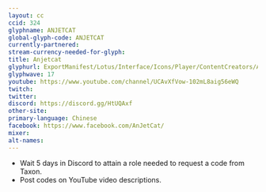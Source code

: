 ```yaml
---
layout: cc
ccid: 324
glyphname: ANJETCAT
global-glyph-code: ANJETCAT
currently-partnered:
stream-currency-needed-for-glyph:
title: Anjetcat
glyphurl: ExportManifest/Lotus/Interface/Icons/Player/ContentCreators/AnJetCat.png
glyphwave: 17
youtube: https://www.youtube.com/channel/UCAvXfVow-102mL8aig56eWQ
twitch:
twitter:
discord: https://discord.gg/HtUQAxf
other-site:
primary-language: Chinese
facebook: https://www.facebook.com/AnJetCat/
mixer:
alt-names:
---
```

* Wait 5 days in Discord to attain a role needed to request a code from Taxon.
* Post codes on YouTube video descriptions.

